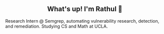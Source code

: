 
<div align="center">
	<h2>What's up! I'm Rathul 👋</h2>
</div>

Research Intern @ Semgrep, automating vulnerability research, detection, and remediation. Studying CS and Math at UCLA. 
